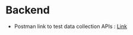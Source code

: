 # Backend
- Postman link to test data collection APIs : [Link](https://www.postman.com/cryosat-participant-89230855/dataset-collection/collection/uj51c7a/datahandler?action=share&creator=33576805)
